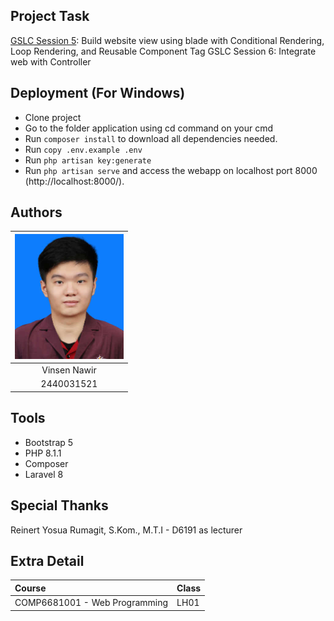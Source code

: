 ## Project Task
[GSLC Session 5](https://github.com/VinsenN/Web-Programming-GSLC/tree/68d19ede7fd1cce6b0f95b170baa6a5373f19140): Build website view using blade with Conditional Rendering, Loop Rendering, and Reusable Component Tag 
GSLC Session 6: Integrate web with Controller

## Deployment (For Windows)
  * Clone project
  * Go to the folder application using cd command on your cmd
  * Run `composer install` to download all dependencies needed.
  * Run `copy .env.example .env`
  * Run `php artisan key:generate`
  * Run `php artisan serve` and access the webapp on localhost port 8000 (http://localhost:8000/).

## Authors
|       <img src="https://raw.githubusercontent.com/VinsenN/pokemon-battle-royale-database-project/main/public/assets/image/VinsenN.jpeg" height="200px"/>       |
| :----------------------------------------------------------------------: |
|                    Vinsen Nawir                                          |
|                     2440031521                                           |

## Tools
- Bootstrap 5
- PHP 8.1.1
- Composer
- Laravel 8

## Special Thanks
Reinert Yosua Rumagit, S.Kom., M.T.I - D6191 as lecturer

## Extra Detail

| Course                        | Class |
| :---------------------------- | :---- |
| COMP6681001 - Web Programming | LH01  |
